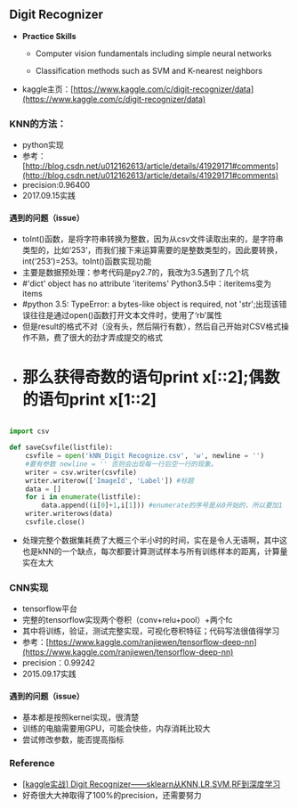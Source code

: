 
## Digit Recognizer

- **Practice Skills**

    - Computer vision fundamentals including simple neural networks

    - Classification methods such as SVM and K-nearest neighbors


- kaggle主页：[https://www.kaggle.com/c/digit-recognizer/data](https://www.kaggle.com/c/digit-recognizer/data)

### KNN的方法：

- python实现
- 参考：[http://blog.csdn.net/u012162613/article/details/41929171#comments](http://blog.csdn.net/u012162613/article/details/41929171#comments)
- precision:0.96400
- 2017.09.15实践

#### **遇到的问题（issue）**

- toInt()函数，是将字符串转换为整数，因为从csv文件读取出来的，是字符串类型的，比如‘253’，而我们接下来运算需要的是整数类型的，因此要转换，int(‘253’)=253。toInt()函数实现功能
- 主要是数据预处理：参考代码是py2.7的，我改为3.5遇到了几个坑
- #'dict' object has no attribute 'iteritems'  Python3.5中：iteritems变为items
- #python 3.5: TypeError: a bytes-like object is required, not 'str';出现该错误往往是通过open()函数打开文本文件时，使用了‘rb’属性
- 但是result的格式不对（没有头，然后隔行有数），然后自己开始对CSV格式操作不熟，费了很大的劲才弄成提交的格式
- # 那么获得奇数的语句print x[::2];偶数的语句print x[1::2]

```python

import csv

def saveCsvfile(listfile):
    csvfile = open('kNN_Digit Recognize.csv', 'w', newline = '')
    #要有参数 newline = '' 否则会出现每一行后空一行的现象。
    writer = csv.writer(csvfile)
    writer.writerow(['ImageId', 'Label']) #标题
    data = []
    for i in enumerate(listfile):
        data.append((i[0]+1,i[1])) #enumerate的序号是从0开始的，所以要加1
    writer.writerows(data)
    csvfile.close()

```
- 处理完整个数据集耗费了大概三个半小时的时间，实在是令人无语啊，其中这也是kNN的一个缺点，每次都要计算测试样本与所有训练样本的距离，计算量实在太大

### CNN实现

- tensorflow平台
- 完整的tensorflow实现两个卷积（conv+relu+pool）+两个fc
- 其中将训练，验证，测试完整实现，可视化卷积特征；代码写法很值得学习
- 参考：[https://www.kaggle.com/ranjiewen/tensorflow-deep-nn](https://www.kaggle.com/ranjiewen/tensorflow-deep-nn)
- precision：0.99242
- 2015.09.17实践

#### **遇到的问题（issue）**

- 基本都是按照kernel实现，很清楚
- 训练的电脑需要用GPU，可能会快些，内存消耗比较大
- 尝试修改参数，能否提高指标

### Reference

- [[kaggle实战] Digit Recognizer——sklearn从KNN,LR,SVM,RF到深度学习](http://blog.csdn.net/dinosoft/article/details/50734539)
- 好奇很大大神取得了100%的precision，还需要努力

